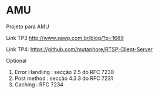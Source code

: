 # AMU
Projeto para AMU

Link TP3
http://www.sawp.com.br/blog/?p=1689

Link TP4:
https://github.com/mutaphore/RTSP-Client-Server

Optional
1. Error Handling : secção 2.5 do RFC 7230
2. Post method : secção 4.3.3 do RFC 7231
3. Caching : RFC 7234
